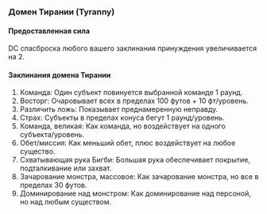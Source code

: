 ### Домен Тирании (Tyranny)
#### Предоставленная сила
DC спасброска любого вашего заклинания принуждения увеличивается на 2.
#### Заклинания домена Тирании
1. Команда: Один субъект повинуется выбранной команде 1 раунд.
2. Восторг: Очаровывает всех в пределах 100 футов + 10 фт/уровень.
3. Различить ложь: Показывает преднамеренную неправду.
4. Страх: Субъекты в пределах конуса бегут 1 раунд/уровень.
5. Команда, великая: Как команда, но воздействует на одного субъекта/уровень.
6. Обет/миссия: Как меньший обет, плюс воздействует на любое существо.
7. Схватывающая рука Бигби: Большая рука обеспечивает покрытие, подталкивание или захват.
8. Зачарование монстра, массовое: Как зачарование монстра, но все в пределах 30 футов.
9. Доминирование над монстром: Как доминирование над персоной, но над любым существом.